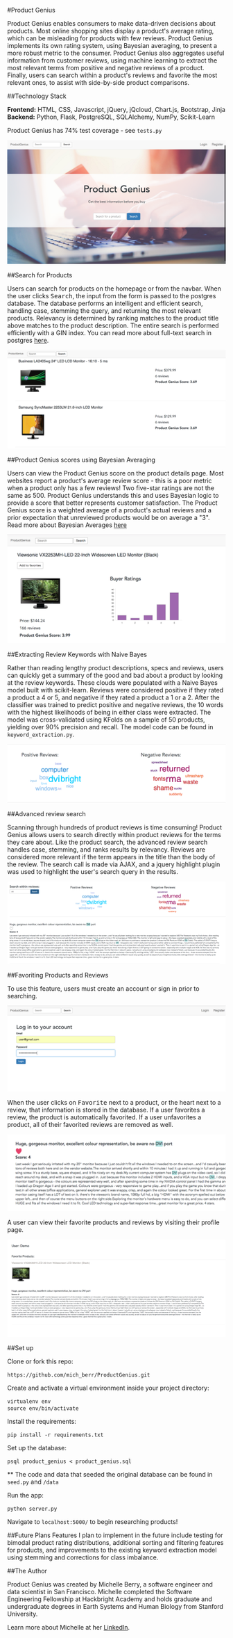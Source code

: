 #Product Genius

Product Genius enables consumers to make data-driven decisions about products. Most online shopping sites display a product's average rating, which can be misleading for products with few reviews. Product Genius implements its own rating system, using Bayesian averaging, to present a more robust metric to the consumer. Product Genius also aggregates useful information from customer reviews, using machine learning to extract the most relevant terms from positive and negative reviews of a product. Finally, users can search within a product's reviews and favorite the most relevant ones, to assist with side-by-side product comparisons.

##Technology Stack

**Frontend:** HTML, CSS, Javascript, jQuery, jQcloud, Chart.js, Bootstrap, Jinja<br/>
**Backend:** Python, Flask, PostgreSQL, SQLAlchemy, NumPy, Scikit-Learn<br/>

Product Genius has 74% test coverage - see `tests.py`

![image](/static/img/homepage.png)

##Search for Products

Users can search for products on the homepage or from the navbar. When the user clicks <kbd>Search</kbd>, the input from the form is passed to the postgres database. The database performs an intelligent and efficient search, handling case, stemming the query, and returning the most relevant products. Relevancy
is determined by ranking matches to the product title above matches to the product description. The entire search is performed efficiently with a GIN index.
You can read more about full-text search in postgres [here](http://rachbelaid.com/postgres-full-text-search-is-good-enough/).

![image](/static/img/search_results.png)

##Product Genius scores using Bayesian Averaging

Users can view the Product Genius score on the product details page. Most websites report a product's average review score - this is a poor metric when a product only has a few reviews! Two five-star ratings are not the same as 500. Product Genius understands this and uses Bayesian logic to provide a score that better represents customer satisfaction. The Product Genius score is a weighted average of a product's actual reviews and a prior expectation that unreviewed products would be on average a "3". Read more about Bayesian Averages [here](https://en.wikipedia.org/wiki/Bayesian_average)

![image](/static/img/pg_score.png)

##Extracting Review Keywords with Naive Bayes

Rather than reading lengthy product descriptions, specs and reviews, users can quickly get a summary of the good and bad about a product by looking at the review keywords. These clouds were populated with a Naive Bayes model built with scikit-learn. Reviews were considered positive if they rated a product a 4 or 5, and negative if they rated a product a 1 or a 2. After the classifier was trained to predict positive and negative reviews, the 10 words with the highest likelihoods of being in either class were extracted. The model was cross-validated using KFolds on a sample of 50 products, yielding over 90% precision and recall. The model code can be found in `keyword_extraction.py`.

![image](/static/img/keywords.png)

##Advanced review search

Scanning through hundreds of product reviews is time consuming! Product Genius allows users to search directly within product reviews for the terms they care about. Like the product search, the advanced review search handles case, stemming, and ranks results by relevancy. Reviews are considered more relevant if the term appears in the title than the body of the review. The search call is made via AJAX, and a jquery highlight plugin was used to highlight the user's search query in the results. 

![image](/static/img/review_search.png)


##Favoriting Products and Reviews

To use this feature, users must create an account or sign in prior to searching. 

![image](/static/img/login.png)


When the user clicks on <kbd>Favorite</kbd> next to a product, or the heart next to a review, that information is stored in the database. If a user favorites a review, the product is automatically favorited. If a user unfavorites a product, all of their favorited reviews are removed as well. 

![image](/static/img/favorite.png)

A user can view their favorite products and reviews by visiting their profile page. 

![image](/static/img/user_page.png)


##Set up

Clone or fork this repo:

```
https://github.com/mich_berr/ProductGenius.git
```

Create and activate a virtual environment inside your project directory:

```
virtualenv env
source env/bin/activate
```

Install the requirements:

```
pip install -r requirements.txt
```


Set up the database:

```
psql product_genius < product_genius.sql
```
** The code and data that seeded the original database can be found in 
`seed.py` and `/data`

Run the app:

```
python server.py
```

Navigate to `localhost:5000/` to begin researching products!

##Future Plans
Features I plan to implement in the future include testing for bimodal product rating distributions, additional sorting and filtering features for products, and improvements to the existing keyword extraction model using stemming and corrections for class imbalance.
     

##The Author

Product Genius was created by Michelle Berry, a software engineer and data scientist in San Francisco. Michelle completed the Software Engineering Fellowship at Hackbright Academy and holds graduate and undergraduate degrees in Earth Systems and Human Biology from Stanford University.

Learn more about Michelle at her [LinkedIn](https://www.linkedin.com/in/michelle-ariela-berry).

